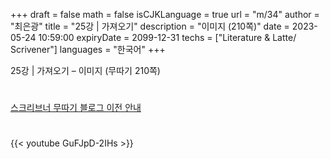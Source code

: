 +++
draft = false
math = false
isCJKLanguage = true
url = "m/34"
author = "최은광"
title = "25강 | 가져오기"
description = "이미지 (210쪽)"
date = 2023-05-24 10:59:00
expiryDate = 2099-12-31
techs = ["Literature & Latte/ Scrivener"]
languages = "한국어"
+++

25강 | 가져오기 – 이미지 (무따기 210쪽)

<!--more--> 

#

[스크리브너 무따기 블로그 이전 안내](../../docs/scrivener/newsroom/scrivener-notice-01/)

#

<script async src="https://pagead2.googlesyndication.com/pagead/js/adsbygoogle.js?client=ca-pub-2618164900782657"
     crossorigin="anonymous"></script>
<ins class="adsbygoogle"
     style="display:block"
     data-ad-format="autorelaxed"
     data-ad-client="ca-pub-2618164900782657"
     data-ad-slot="3789799679"></ins>
<script>
     (adsbygoogle = window.adsbygoogle || []).push({});
</script>

#

{{< youtube GuFJpD-2IHs >}}

#